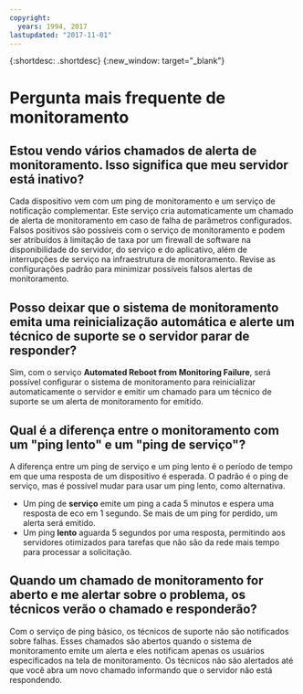 ```yaml
---
copyright:
  years: 1994, 2017
lastupdated: "2017-11-01"
---
```


{:shortdesc: .shortdesc}
{:new_window: target="_blank"}

<a name="top"></a>
# Pergunta mais frequente de monitoramento

<a name="48"></a>
## Estou vendo vários chamados de alerta de monitoramento. Isso significa que meu servidor está inativo?

Cada dispositivo vem com um ping de monitoramento e um serviço de notificação complementar. Este serviço cria automaticamente um chamado de alerta de monitoramento em caso de falha de parâmetros configurados. Falsos positivos são possíveis com o serviço de monitoramento e podem ser atribuídos à limitação de taxa por um firewall de software na disponibilidade do servidor, do serviço e do aplicativo, além de interrupções de serviço na infraestrutura de monitoramento. Revise as configurações padrão para minimizar possíveis falsos alertas de monitoramento. 

<a name="354"></a>
## Posso deixar que o sistema de monitoramento emita uma reinicialização automática e alerte um técnico de suporte se o servidor parar de responder?

Sim, com o serviço **Automated Reboot from Monitoring Failure**, será possível configurar o sistema de monitoramento para reinicializar automaticamente o servidor e emitir um chamado para um técnico de suporte se um alerta de monitoramento for emitido. 

<a name="1699"></a>
## Qual é a diferença entre o monitoramento com um "ping lento" e um "ping de serviço"?

A diferença entre um ping de serviço e um ping lento é o período de tempo em que uma resposta de um dispositivo é esperada. O padrão é o ping de serviço, mas é possível mudar para usar um ping lento, como alternativa.

* Um ping de **serviço** emite um ping a cada 5 minutos e espera uma resposta de eco em 1 segundo. Se mais de um ping for perdido, um alerta será emitido.
* Um ping **lento** aguarda 5 segundos por uma resposta, permitindo aos servidores otimizados para tarefas que não são da rede mais tempo para processar a solicitação.


<a name="1000"></a>
## Quando um chamado de monitoramento for aberto e me alertar sobre o problema, os técnicos verão o chamado e responderão?

Com o serviço de ping básico, os técnicos de suporte não são notificados sobre falhas. Esses chamados são abertos quando o sistema de monitoramento emite um alerta e eles notificam apenas os usuários especificados na tela de monitoramento. Os técnicos não são alertados até que você abra um novo chamado informando que o servidor não está respondendo.

